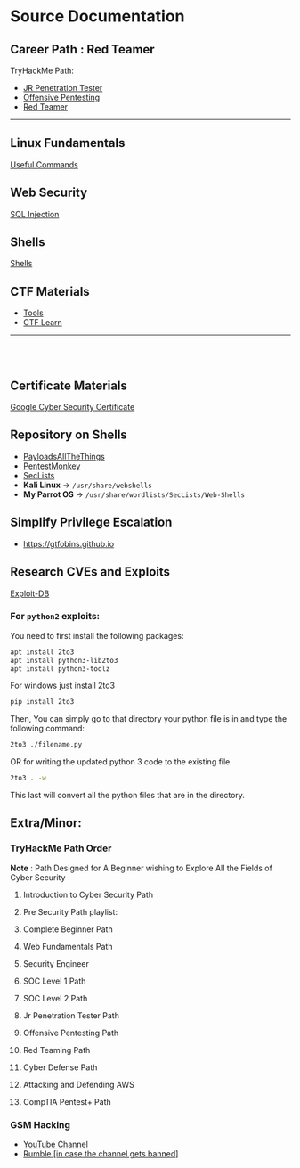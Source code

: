 # Source Documentation
## Career Path : Red Teamer
TryHackMe Path:
* [JR Penetration Tester](https://tryhackme.com/path/outline/jrpenetrationtester)
* [Offensive Pentesting](https://tryhackme.com/path/outline/pentesting)
* [Red Teamer](https://tryhackme.com/path/outline/redteaming)

-----------------------------------------------------------------------------------------------------------
## Linux Fundamentals
[Useful Commands](linux_commands.md)

## Web Security
[SQL Injection](sql_inj.md)

## Shells
[Shells](Shells.md)

## CTF Materials
* [Tools](ctf_tools.md)
* [CTF Learn](https://www.ctflearn.com)
-------------------------------------------------------------------------------------------------------------

<br><br>
## Certificate Materials
[Google Cyber Security Certificate](google_cert.md)

## Repository on Shells
* [PayloadsAllTheThings](https://github.com/swisskyrepo/PayloadsAllTheThings/blob/master/Methodology%20and%20Resources/Reverse%20Shell%20Cheatsheet.md)
* [PentestMonkey](https://web.archive.org/web/20200901140719/http://pentestmonkey.net/cheat-sheet/shells/reverse-shell-cheat-sheet)
* [SecLists](https://github.com/danielmiessler/SecLists)
* **Kali Linux** -> `/usr/share/webshells`
* **My Parrot OS** -> `/usr/share/wordlists/SecLists/Web-Shells`

## Simplify Privilege Escalation
* https://gtfobins.github.io

## Research CVEs and Exploits
[Exploit-DB](https://www.exploit-db.com/)
### For `python2` exploits: 
You need to first install the following packages:
```bash
apt install 2to3
apt install python3-lib2to3
apt install python3-toolz
```
For windows just install 2to3
```cmd
pip install 2to3
```
Then, You can simply go to that directory your python file is in and type the following command:
```bash
2to3 ./filename.py
```

OR for writing the updated python 3 code to the existing file
```bash
2to3 . -w
```
This last will convert all the python files that are in the directory.



## Extra/Minor:
### TryHackMe Path Order
**Note** : Path Designed for A Beginner wishing to Explore All the Fields of Cyber Security
1. Introduction to Cyber Security Path

2. Pre Security Path playlist: 

3. Complete Beginner Path

4. Web Fundamentals Path

5. Security Engineer

6. SOC Level 1 Path

7. SOC Level 2 Path

8. Jr Penetration Tester Path

9. Offensive Pentesting Path

10. Red Teaming Path

11. Cyber Defense Path

12. Attacking and Defending AWS

13. CompTIA Pentest+ Path
### GSM Hacking
* [YouTube Channel](https://www.youtube.com/@RobVK8FOES)
* [Rumble [in case the channel gets banned]](https://rumble.com/user/RobVK8FOES)
